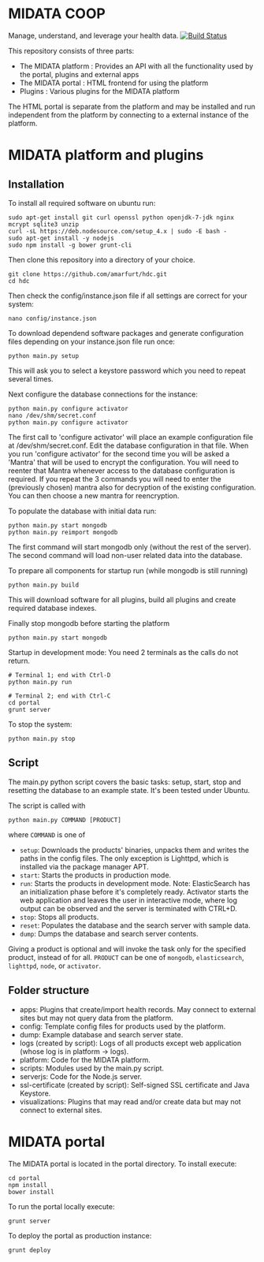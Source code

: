 MIDATA COOP 
=============================

Manage, understand, and leverage your health data.
[![Build Status](https://drone.io/github.com/amarfurt/hdc/status.png)](https://drone.io/github.com/amarfurt/hdc/latest)


This repository consists of three parts:
- The MIDATA platform : Provides an API with all the functionality used by the portal, plugins and external apps
- The MIDATA portal : HTML frontend for using the platform
- Plugins : Various plugins for the MIDATA platform

The HTML portal is separate from the platform and may be installed and run independent from the platform by connecting to a 
external instance of the platform. 

MIDATA platform and plugins
===========================


Installation
-------
 
To install all required software on ubuntu run:
```
sudo apt-get install git curl openssl python openjdk-7-jdk nginx mcrypt sqlite3 unzip
curl -sL https://deb.nodesource.com/setup_4.x | sudo -E bash -
sudo apt-get install -y nodejs
sudo npm install -g bower grunt-cli
```

Then clone this repository into a directory of your choice. 
```
git clone https://github.com/amarfurt/hdc.git
cd hdc
```

Then check the config/instance.json file if all settings are correct for your system:
```
nano config/instance.json
```

To download dependend software packages and generate configuration files depending on your instance.json file run once:
```
python main.py setup
```
This will ask you to select a keystore password which you need to repeat several times.

Next configure the database connections for the instance:
```
python main.py configure activator
nano /dev/shm/secret.conf
python main.py configure activator
```
The first call to 'configure activator' will place an example configuration file at /dev/shm/secret.conf. Edit the database
configuration in that file. When you run 'configure activator' for the second time you will be asked a 'Mantra' that will be
used to encrypt the configuration. You will need to reenter that Mantra whenever access to the database configuration is required.
If you repeat the 3 commands you will need to enter the (previously chosen) mantra also for decryption of the existing configuration.
You can then choose a new mantra for reencryption. 

To populate the database with initial data run:
```
python main.py start mongodb
python main.py reimport mongodb
```
The first command will start mongodb only (without the rest of the server). The second command will load non-user related data into the database.

To prepare all components for startup run (while mongodb is still running)
```
python main.py build
```
This will download software for all plugins, build all plugins and create required database indexes.

Finally stop mongodb before starting the platform
```
python main.py start mongodb
```

Startup in development mode:
You need 2 terminals as the calls do not return.
```
# Terminal 1; end with Ctrl-D
python main.py run

# Terminal 2; end with Ctrl-C
cd portal
grunt server
```

To stop the system:
```
python main.py stop
```

Script
------
The main.py python script covers the basic tasks: setup, start, stop and resetting the database to an example state. It's been tested under Ubuntu.

The script is called with
```
python main.py COMMAND [PRODUCT]
```
where ```COMMAND``` is one of
- ```setup```: Downloads the products' binaries, unpacks them and writes the paths in the config files. The only exception is Lighttpd, which is installed via the package manager APT.
- ```start```: Starts the products in production mode. 
- ```run```: Starts the products in development mode. Note: ElasticSearch has an initialization phase before it's completely ready. Activator starts the web application and leaves the user in interactive mode, where log output can be observed and the server is terminated with CTRL+D.
- ```stop```: Stops all products.
- ```reset```: Populates the database and the search server with sample data.
- ```dump```: Dumps the database and search server contents.

Giving a product is optional and will invoke the task only for the specified product, instead of for all. ```PRODUCT``` can be one of ```mongodb```, ```elasticsearch```, ```lighttpd```, ```node```, or ```activator```.

Folder structure
----------------

- apps: Plugins that create/import health records. May connect to external sites but may not query data from the platform.
- config: Template config files for products used by the platform.
- dump: Example database and search server state.
- logs (created by script): Logs of all products except web application (whose log is in platform -> logs).
- platform: Code for the MIDATA platform.
- scripts: Modules used by the main.py script.
- serverjs: Code for the Node.js server.
- ssl-certificate (created by script): Self-signed SSL certificate and Java Keystore.
- visualizations: Plugins that may read and/or create data but may not connect to external sites.


MIDATA portal
==============
The MIDATA portal is located in the portal directory. To install execute:
```
cd portal
npm install
bower install
```

To run the portal locally execute:
```
grunt server
```

To deploy the portal as production instance:
```
grunt deploy
```